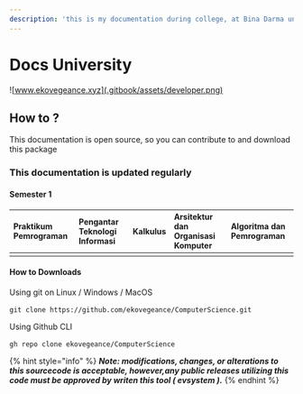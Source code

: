 ```yaml
---
description: 'this is my documentation during college, at Bina Darma university'
---
```


# Docs University

![www.ekovegeance.xyz](.gitbook/assets/developer.png)

## How to ?

This documentation is open source, so you can contribute to and download this package

### This documentation is updated regularly

#### Semester 1

| Praktikum Pemrograman | Pengantar Teknologi Informasi | Kalkulus | Arsitektur dan Organisasi Komputer | Algoritma dan Pemrograman |
| :--- | :--- | :--- | :--- | :--- |
|  |  |  |  |  |

#### How to Downloads

Using git on Linux / Windows / MacOS

```text
git clone https://github.com/ekovegeance/ComputerScience.git
```

Using Github CLI

```text
gh repo clone ekovegeance/ComputerScience
```

{% hint style="info" %}
_**Note: modifications, changes, or alterations to this sourcecode is acceptable, however,any public releases utilizing this code must be approved by writen this tool \( evsystem \).**_
{% endhint %}



